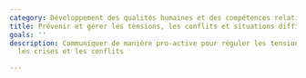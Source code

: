 ```yaml
---
category: Développement des qualités humaines et des compétences relationnelles
title: Prévenir et gérer les tensions, les conflits et situations difficiles
goals: ''
description: Communiquer de manière pro-active pour réguler les tensions et éviter
  les crises et les conflits

---
```

